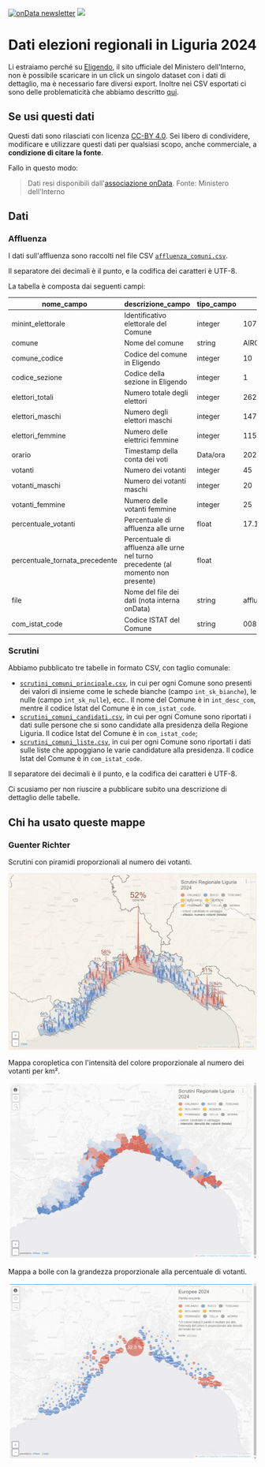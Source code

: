 <a href="https://ondata.substack.com/"><img src="https://img.shields.io/badge/%F0%9F%93%9A-onData%20newsletter-3794ff" alt="onData newsletter"/></a> <a href="https://datibenecomune.substack.com/about"><img src="https://img.shields.io/badge/%F0%9F%99%8F-%23datiBeneComune-%23cc3232"/></a>



# Dati elezioni regionali in Liguria 2024

Li estraiamo perché su [Eligendo](https://elezioni.interno.gov.it/risultati/20241027/regionali/votanti/italia/07), il sito ufficiale del Ministero dell'Interno, non è possibile scaricare in un click un singolo dataset con i dati di dettaglio, ma è necessario fare diversi export. Inoltre nei CSV esportati ci sono delle problematicità che abbiamo descritto [qui](https://x.com/ondatait/status/1850497807481721189).


## Se usi questi dati

Questi dati sono rilasciati con licenza [CC-BY 4.0](https://creativecommons.org/licenses/by/4.0/deed.it). Sei libero di condividere, modificare e utilizzare questi dati per qualsiasi scopo, anche commerciale, a **condizione di citare la fonte**.

Fallo in questo modo:

> Dati resi disponibili dall'[associazione onData](https://github.com/ondata/elezioni_regionali_liguria_2024). Fonte: Ministero dell'Interno

## Dati

### Affluenza

I dati sull'affluenza sono raccolti nel file CSV [`affluenza_comuni.csv`](dati/affluenza_comuni.csv).

Il separatore dei decimali è il punto, e la codifica dei caratteri è UTF-8.

La tabella è composta dai seguenti campi:

| **nome_campo** | **descrizione_campo** | **tipo_campo** | **esempio** |
| --- | --- | --- | --- |
| minint_elettorale | Identificativo elettorale del Comune | integer | 1070370010 |
| comune | Nome del comune | string | AIROLE |
| comune_codice | Codice del comune in Eligendo | integer | 10 |
| codice_sezione | Codice della sezione in Eligendo | integer | 1 |
| elettori_totali | Numero totale degli elettori | integer | 262 |
| elettori_maschi | Numero degli elettori maschi | integer | 147 |
| elettori_femmine | Numero delle elettrici femmine | integer | 115 |
| orario | Timestamp della conta dei voti | Data/ora | 20241027120000 |
| votanti | Numero dei votanti | integer | 45 |
| votanti_maschi | Numero dei votanti maschi | integer | 20 |
| votanti_femmine | Numero delle votanti femmine | integer | 25 |
| percentuale_votanti | Percentuale di affluenza alle urne | float | 17.18 |
| percentuale_tornata_precedente | Percentuale di affluenza alle urne nel turno precedente (al momento non presente) | float |  |
| file | Nome del file dei dati (nota interna onData) | string | affluenza_comune_037_0010 |
| com_istat_code | Codice ISTAT del Comune | string | 008001 |

### Scrutini

Abbiamo pubblicato tre tabelle in formato CSV, con taglio comunale:

- [`scrutini_comuni_principale.csv`](dati/scrutini_comuni_principale.csv), in cui per ogni Comune sono presenti dei valori di insieme come le schede bianche (campo `int_sk_bianche`), le nulle (campo `int_sk_nulle`), ecc.. Il nome del Comune è in `int_desc_com`, mentre il codice Istat del Comune è in `com_istat_code`.
- [`scrutini_comuni_candidati.csv`](dati/scrutini_comuni_candidati.csv), in cui per ogni Comune sono riportati i dati sulle persone che si sono candidate alla presidenza della Regione Liguria. Il codice Istat del Comune è in `com_istat_code`;
- [`scrutini_comuni_liste.csv`](dati/scrutini_comuni_liste.csv), in cui per ogni Comune sono riportati i dati sulle liste che appoggiano le varie candidature alla presidenza. Il codice Istat del Comune è in `com_istat_code`.

Il separatore dei decimali è il punto, e la codifica dei caratteri è UTF-8.

Ci scusiamo per non riuscire a pubblicare subito una descrizione di dettaglio delle tabelle.

## Chi ha usato queste mappe

### Guenter Richter

Scrutini con piramidi proporzionali al numero dei votanti.

[![](imgs/01.png)](https://gjrichter.github.io/pages/Elections/Italy/Regionali/Liguria/2024/scrutini_candidati_alpha_peak.html)

Mappa coropletica con l'intensità del colore proporzionale al numero dei votanti per km².

[![](imgs/02.png)](https://gjrichter.github.io/pages/Elections/Italy/Regionali/Liguria/2024/scrutini_candidati_alpha.html)

Mappa a bolle con la grandezza proporzionale alla percentuale di votanti.

[![](imgs/03.png)](https://gjrichter.github.io/pages/Elections/Italy/Regionali/Liguria/2024/scrutini_candidati_alpha_symbol.html)

